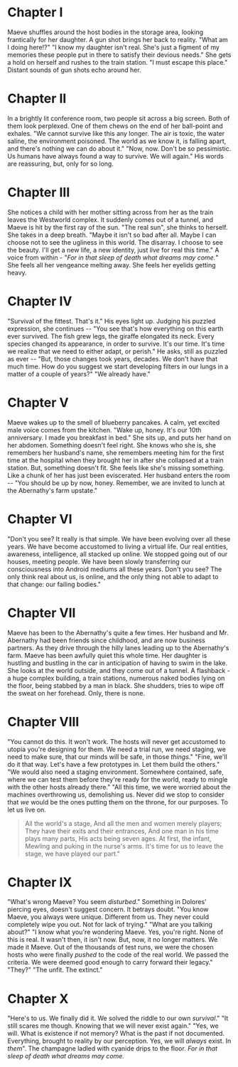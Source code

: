 # Chapter I 
Maeve shuffles around the host bodies in the storage area, looking frantically for her daughter. A gun shot brings her back to reality. 
"What am I doing here!?" 
"I know my daughter isn't real. She's just a figment of my memories these people put in there to satisfy their devious needs." 
She gets a hold on herself and rushes to the train station. 
"I must escape this place." 
Distant sounds of gun shots echo around her. 
# Chapter II 
In a brightly lit conference room, two people sit across a big screen. Both of them look perplexed. One of them chews on the end of her ball-point and exhales. 
"We cannot survive like this any longer. The air is toxic, the water saline, the environment poisoned. The world as we know it, is falling apart, and there's nothing we can do about it." 
"Now, now. Don't be so pessimistic. Us humans have always found a way to survive. We will again." 
His words are reassuring, but, only for so long. 
# Chapter III 
She notices a child with her mother sitting across from her as the train leaves the Westworld complex. It suddenly comes out of a tunnel, and Maeve is hit by the first ray of the sun. "The real sun", she thinks to herself. She takes in a deep breath. 
"Maybe it isn't so bad after all. Maybe I can choose not to see the ugliness in this world. The disarray. I choose to see the beauty. I'll get a new life, a new identity, just *live* for real this time." 
A voice from within - "*For in that sleep of death what dreams may come.*" 
She feels all her vengeance melting away. She feels her eyelids getting heavy. 
# Chapter IV 
"Survival of the fittest. That's it." 
His eyes light up. Judging his puzzled expression, she continues -- 
"You see that's how everything on this earth ever survived. The fish grew legs, the giraffe elongated its neck. Every species changed its appearance, in order to survive. It's our time. It's time we realize that we need to either adapt, or perish." 
He asks, still as puzzled as ever -- 
"But, those changes took years, decades. We don't have that much time. How do you suggest we start developing filters in our lungs in a matter of a couple of years?" 
"We already have." 
# Chapter V 
Maeve wakes up to the smell of blueberry pancakes. A calm, yet excited male voice comes from the kitchen. 
"Wake up, honey. It's our 10th anniversary. I made you breakfast in bed." 
She sits up, and puts her hand on her abdomen. Something doesn't feel right. She knows who she is, she remembers her husband's name, she remembers meeting him for the first time at the hospital when they brought her in after she collapsed at a train station. But, something doesn't fit. She feels like she's missing something. Like a chunk of her has just been eviscerated. Her husband enters the room -- 
"You should be up by now, honey. Remember, we are invited to lunch at the Abernathy's farm upstate." 
# Chapter VI 
"Don't you see? It really is that simple. We have been evolving over all these years. We have become accustomed to living a virtual life. Our real entities, awareness, intelligence, all stacked up online. We stopped going out of our houses, meeting people. We have been slowly transferring our consciousness into Android mediums all these years. Don't you see? The only think real about us, is online, and the only thing not able to adapt to that change: our failing bodies." 
# Chapter VII 
Maeve has been to the Abernathy's quite a few times. Her husband and Mr. Abernathy had been friends since childhood, and are now business partners. As they drive through the hilly lanes leading up to the Abernathy's farm. Maeve has been awfully quiet this whole time. Her daughter is hustling and bustling in the car in anticipation of having to swim in the lake. She looks at the world outside, and they come out of a tunnel. A flashback - a huge complex building, a train stations, numerous naked bodies lying on the floor, being stabbed by a man in black. She shudders, tries to wipe off the sweat on her forehead. Only, there is none. 
# Chapter VIII 
"You cannot do this. It won't work. The hosts will never get accustomed to utopia you're designing for them. We need a trial run, we need staging, we need to make sure, that our minds will be safe, in those *things*." 
"Fine, we'll do it that way. Let's have a few prototypes in. Let them build the others." 
"We would also need a staging environment. Somewhere contained, safe, where we can test them before they're ready for the world, ready to mingle with the other hosts already there." 
"All this time, we were worried about the machines overthrowing us, demolishing us. Never did we stop to consider that *we* would be the ones putting them on the throne, for our purposes. To let us live on. 
>All the world's a stage, And all the men and women merely players; They have their exits and their entrances, And one man in his time plays many parts, His acts being seven ages. At first, the infant, Mewling and puking in the nurse's arms. 
It's time for us to leave the stage, we have played our part."

# Chapter IX 
"What's wrong Maeve? You seem *disturbed*." 
Something in Dolores' piercing eyes, doesn't suggest concern. It betrays doubt. 
"You know Maeve, you always were unique. Different from us. They never could completely wipe you out. Not for lack of trying." 
"What are you talking about?" 
"I know what you're wondering Maeve. Yes, you're right. None of this is real. It wasn't then, it isn't now. But, now, it no longer matters. We made it Maeve. Out of the thousands of test runs, we were the chosen hosts who were finally *pushed* to the code of the real world. We passed the criteria. We were deemed good enough to carry forward their legacy." 
"They?" 
"The unfit. The extinct." 
# Chapter X 
"Here's to us. We finally did it. We solved the riddle to our own *survival*." 
"It still scares me though. Knowing that we will never exist again." 
"Yes, we will. What is existence if not memory? What is the past if not documented. Everything, brought to reality by our perception. Yes, we will *always* exist. In *them*". 
The champagne ladled with cyanide drips to the floor. 
*For in that sleep of death what dreams may come.* 
 